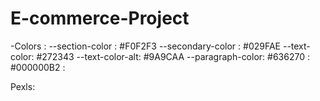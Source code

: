 # E-commerce-Project

-Colors :
--section-color : #F0F2F3
--secondary-color : #029FAE
--text-color: #272343
--text-color-alt: #9A9CAA
--paragraph-color: #636270
: #000000B2
:

Pexls:

